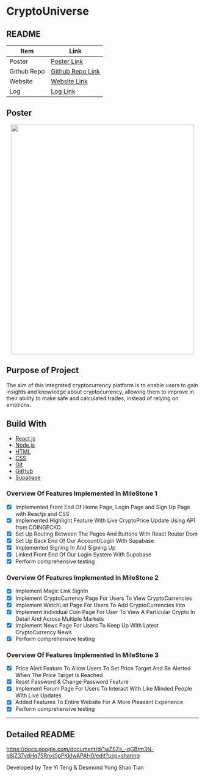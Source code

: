<h1>CryptoUniverse</h1>


<h2>README</h2>

| Item | Link |
| --- | ----------- |
| Poster | [Poster Link](https://drive.google.com/file/d/1zJdtHZdxENArtRzIysgqzv28Ms-pAC6E/view?usp=sharing) |
| Github Repo | [Github Repo Link](https://github.com/Puakii/DiamondHands)|
| Website | [Website Link](https://crypto-universe-orbital.vercel.app/)|
| Log | [Log Link](https://docs.google.com/spreadsheets/d/1kfw3d2EopZ5kIu5XbOPQGv8yOrE6kSfH_owgM1mVFho/edit#gid=0)|


<h2>Poster</h2>


<div align="center">
  <img src="https://user-images.githubusercontent.com/84946905/180836329-4c17e052-5614-45ab-ac39-e0e925c89b59.jpg" width="480" height="600">
</div>

<h2> Purpose of Project </h2>
The aim of this integrated cryptocurrency platform is to enable users to gain insights and knowledge about cryptocurrency, allowing them to improve in their ability to make safe and calculated trades, instead of relying on emotions. 

<h2> Build With </h2>

* <a href="https://reactjs.org/">React.js</a>
* <a href="https://nodejs.org/en/">Node.js</a>
* <a href="https://html.com/">HTML</a>
* <a href="https://developer.mozilla.org/en-US/docs/Web/CSS">CSS</a>
* <a href="https://git-scm.com/">Git</a>
* <a href="https://github.com/">GitHub</a>
* <a href="https://supabase.com/">Supabase</a>



  
 ### Overview Of Features Implemented In MileStone 1
- [x] Implemented Front End Of Home Page, Login Page and Sign Up Page with Reactjs and CSS
- [x] Implemented Highlight Feature With Live CryptoPrice Update Using API from COINGECKO
- [x] Set Up Routing Between The Pages And Buttons With React Router Dom
- [x] Set Up Back End Of Our Account/Login With Supabase
- [x] Implemented Signing In And Signing Up
- [x] Linked Front End Of Our Login System With Supabase
- [x] Perform comprehensive testing

### Overview Of Features Implemented In MileStone 2
- [x] Implement Magic Link SignIn
- [x] Implement CryptoCurrency Page For Users To View CryptoCurrencies
- [x] Implement WatchList Page For Users To Add CryptoCurrencies Into
- [x] Implement Individual Coin Page For User To View A Particular Crypto In Detail And Across Multiple Markets
- [x] Implement News Page For Users To Keep Up With Latest CryptoCurrency News
- [x] Perform comprehensive testing

### Overview Of Features Implemented In MileStone 3
- [x] Price Alert Feature To Allow Users To Set Price Target And Be Alerted When The Price Target Is Reached
- [x] Reset Password & Change Password Feature
- [x] Implement Forum Page For Users To Interact With Like Minded People With Live Updates
- [x] Added Features To Entire Website For A More Pleasant Experience
- [x] Perform comprehensive testing

<hr>


<h2>Detailed README</h2>


https://docs.google.com/document/d/1wZSZs_-qGBtm3N-g8jZ37vdHq75RnxiSpPKkIwAPAH0/edit?usp=sharing





Developed by Tee Yi Teng & Desmond Yong Shao Tian



